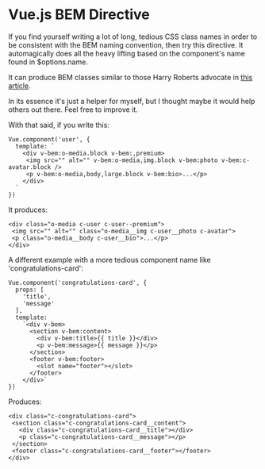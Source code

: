 # Vue.js BEM Directive

If you find yourself writing a lot of long, tedious CSS class names in
order to be consistent with the BEM naming convention, then try this
directive. It automagically does all the heavy lifting based on
the component's name found in $options.name.

It can produce BEM classes similar to those Harry Roberts advocate in
[this article](http://bit.ly/1R3nlNG).

In its essence it's just a helper for myself, but I thought maybe it would help others out there. Feel free to improve it.

With that said, if you write this:
```
Vue.component('user', {
  template: `
    <div v-bem:o-media.block v-bem:,premium>
     <img src="" alt="" v-bem:o-media,img.block v-bem:photo v-bem:c-avatar.block />
     <p v-bem:o-media,body,large.block v-bem:bio>...</p>
    </div>
  `
})
```

It produces:
```
<div class="o-media c-user c-user--premium">
 <img src="" alt="" class="o-media__img c-user__photo c-avatar">
 <p class="o-media__body c-user__bio">...</p>
</div>
```

A different example with a more tedious component name like
'congratulations-card':
```
Vue.component('congratulations-card', {
  props: [
    'title',
    'message'
  ],
  template:
    `<div v-bem>
      <section v-bem:content>
        <div v-bem:title>{{ title }}</div>
        <p v-bem:message>{{ message }}</p>
      </section>    
      <footer v-bem:footer>
        <slot name="footer"></slot>
      </footer>
    </div>`
})
```

Produces:
```
<div class="c-congratulations-card">
 <section class="c-congratulations-card__content">
   <div class="c-congratulations-card__title"></div>
   <p class="c-congratulations-card__message"></p>
 </section>    
 <footer class="c-congratulations-card__footer"></footer>
</div>
```